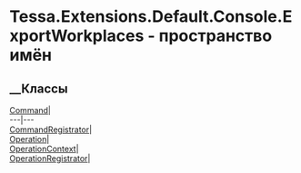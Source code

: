 # Tessa.Extensions.Default.Console.ExportWorkplaces - пространство имён
## __Классы
[Command](T_Tessa_Extensions_Default_Console_ExportWorkplaces_Command.htm)|  
---|---  
[CommandRegistrator](T_Tessa_Extensions_Default_Console_ExportWorkplaces_CommandRegistrator.htm)|  
[Operation](T_Tessa_Extensions_Default_Console_ExportWorkplaces_Operation.htm)|  
[OperationContext](T_Tessa_Extensions_Default_Console_ExportWorkplaces_OperationContext.htm)|  
[OperationRegistrator](T_Tessa_Extensions_Default_Console_ExportWorkplaces_OperationRegistrator.htm)|
